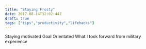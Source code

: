 ```yaml
---
title: "Staying Frosty"
date: 2017-08-14T12:02:44Z
draft: true
tags: ["tips","productivity","lifehacks"]
---
```


Staying motivated Goal Orientated What I took forward from military experience